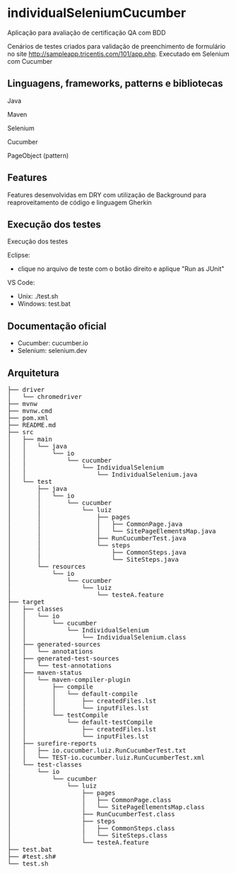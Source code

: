 # individualSeleniumCucumber

Aplicação para avaliação de certificação QA com BDD<br>

Cenários de testes criados para validação de preenchimento de formulário no site http://sampleapp.tricentis.com/101/app.php. Executado em Selenium com Cucumber

## Linguagens, frameworks, patterns e bibliotecas
Java

Maven

Selenium

Cucumber

PageObject (pattern)

## Features
Features desenvolvidas em DRY com utilização de Background para reaproveitamento de código e linguagem Gherkin


## Execução dos testes
Execução dos testes

Eclipse:
- clique no arquivo de teste com o botão direito e aplique "Run as JUnit"

VS Code:
- Unix: ./test.sh
- Windows: test.bat


## Documentação oficial
- Cucumber: cucumber.io
- Selenium: selenium.dev

## Arquitetura

<pre>
├── driver
│   └── chromedriver
├── mvnw
├── mvnw.cmd
├── pom.xml
├── README.md
├── src
│   ├── main
│   │   └── java
│   │       └── io
│   │           └── cucumber
│   │               └── IndividualSelenium
│   │                   └── IndividualSelenium.java
│   └── test
│       ├── java
│       │   └── io
│       │       └── cucumber
│       │           └── luiz
│       │               ├── pages
│       │               │   ├── CommonPage.java
│       │               │   └── SitePageElementsMap.java
│       │               ├── RunCucumberTest.java
│       │               └── steps
│       │                   ├── CommonSteps.java
│       │                   └── SiteSteps.java
│       └── resources
│           └── io
│               └── cucumber
│                   └── luiz
│                       └── testeA.feature
├── target
│   ├── classes
│   │   └── io
│   │       └── cucumber
│   │           └── IndividualSelenium
│   │               └── IndividualSelenium.class
│   ├── generated-sources
│   │   └── annotations
│   ├── generated-test-sources
│   │   └── test-annotations
│   ├── maven-status
│   │   └── maven-compiler-plugin
│   │       ├── compile
│   │       │   └── default-compile
│   │       │       ├── createdFiles.lst
│   │       │       └── inputFiles.lst
│   │       └── testCompile
│   │           └── default-testCompile
│   │               ├── createdFiles.lst
│   │               └── inputFiles.lst
│   ├── surefire-reports
│   │   ├── io.cucumber.luiz.RunCucumberTest.txt
│   │   └── TEST-io.cucumber.luiz.RunCucumberTest.xml
│   └── test-classes
│       └── io
│           └── cucumber
│               └── luiz
│                   ├── pages
│                   │   ├── CommonPage.class
│                   │   └── SitePageElementsMap.class
│                   ├── RunCucumberTest.class
│                   ├── steps
│                   │   ├── CommonSteps.class
│                   │   └── SiteSteps.class
│                   └── testeA.feature
├── test.bat
├── #test.sh#
└── test.sh
</pre>
